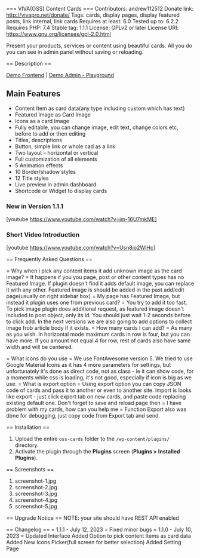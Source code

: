 === VIVA(OSS) Content Cards ===
Contributors: andrew112512
Donate link: http://vivapro.net/donate/
Tags: cards, display pages, display featured posts, link internal, link cards
Requires at least: 6.0
Tested up to: 6.2.2
Requires PHP: 7.4
Stable tag: 1.1.1
License: GPLv2 or later
License URI: https://www.gnu.org/licenses/gpl-2.0.html

Present your products, services or content using beautiful cards. All you do you can see in admin panel without saving or reloading.

== Description ==

[Demo Frontend](http://demo.vivapro.net/viva-cards-free/) | [Demo Admin -  Playground](http://demo.vivapro.net/play/cards-free.php)

## Main Features

* Content Item as card data(any type including custom which has text)
* Featured Image as Card Image
* Icons as a card Image
* Fully editable, you can change image, edit text, change colors etc, before to add or then editing
* Titles, descriptions
* Button, simple link or whole cad as a link
* Two layout – horizontal or vertical
* Full customization of all elements
* 5 Animation effects
* 10 Border/shadow styles
* 12 Title styles
* Live preview in admin dashboard
* Shortcode or Widget to display cards

### New in Version 1.1.1

[youtube https://www.youtube.com/watch?v=jm-16U7mkME]

### Short Video Introduction

[youtube https://www.youtube.com/watch?v=Usn8io2WIHc]


== Frequently Asked Questions ==

= Why when i pick any content items it add unknown image as  the card image? =
It happens if you you page, post or other content types has no Featured Image. If plugin doesn't find it adds default image, you can replace it with any other. Featured image is should be added in the past add/edit page(usually on right sidebar box)
= My page has Featured Image, but instead it plugin uses one from previous card? =
You try to add it too fast. To pick image plugin does additional request, as featured image doesn't included to post object, only its id. You should just wait 1-2 seconds before to click add. In the next versions we are also going to add options to collect image frob article body if it exists.
= How many cards I can add? =
As many as you wish. In horizontal mode maximum cards in row is four, but  you can have more. If you amount not equal 4 for row, rest of cards also have same width and will be centered.

= What icons do you use =
We use FontAwesome version 5. We tried to use Google Material Icons as it has 4 more parameters for settings, but unfortunately it's done as direct code, not as class - ie it can show code, for a moments while css is loading, it's not good, especially if icon is big as we use.
= What is export option =
Using export option you can copy JSON code of cards and pass it to another or even to another site. Import is looks like export - just click export tab on new cards, and paste code replacing existing default one. Don't forget to save and reload page then
= I have problem with my cards, how can you help me =
Function Export also was done for debugging, just copy code from Export tab and send. 

== Installation ==
1. Upload the entire `oss-cards` folder to the `/wp-content/plugins/` directory.
1. Activate the plugin through the **Plugins** screen (**Plugins > Installed Plugins**).

== Screenshots ==
1. screenshot-1.jpg
2. screenshot-2.jpg
3. screenshot-3.jpg
4. screenshot-4.jpg
5. screenshot-5.jpg

== Upgrade Notice ==
NOTE: your site should have REST API enabled

== Changelog ==
= 1.1.1 - July 12, 2023 =
Fixed minor bugs
= 1.1.0 - July 10, 2023 =
Updated Interface 
Added Option to pick content Items as card data
Added New Icons Picker(full screen for better selection)
Added Setting Page
